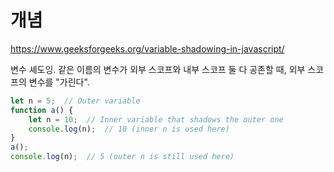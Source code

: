 # 개념
https://www.geeksforgeeks.org/variable-shadowing-in-javascript/

변수 셰도잉.
같은 이름의 변수가 외부 스코프와 내부 스코프 둘 다 공존할 때, 외부 스코프의 변수를 "가린다".
```js
let n = 5;  // Outer variable
function a() {
    let n = 10;  // Inner variable that shadows the outer one
    console.log(n);  // 10 (inner n is used here)
}
a(); 
console.log(n);  // 5 (outer n is still used here)
```
